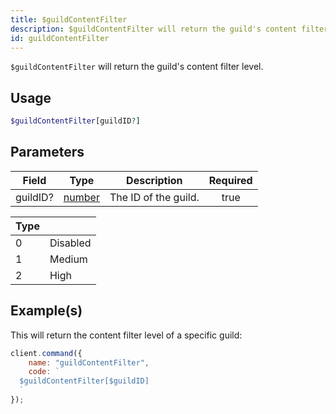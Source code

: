```yaml
---
title: $guildContentFilter
description: $guildContentFilter will return the guild's content filter level.
id: guildContentFilter
---
```


`$guildContentFilter` will return the guild's content filter level.

## Usage

```php
$guildContentFilter[guildID?]
```

## Parameters

| Field    | Type                                                                                              | Description          | Required |
| -------- | ------------------------------------------------------------------------------------------------- | -------------------- | :------: |
| guildID? | [number](https://developer.mozilla.org/en-US/docs/Web/JavaScript/Reference/Global_Objects/Number) | The ID of the guild. |   true   |

| Type |          |
| ---- | -------- |
| 0    | Disabled |
| 1    | Medium   |
| 2    | High     |

## Example(s)

This will return the content filter level of a specific guild:

```javascript
client.command({
    name: "guildContentFilter",
    code: `
  $guildContentFilter[$guildID]
  `
});
```
